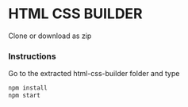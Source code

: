 # HTML CSS BUILDER

Clone or download as zip

### Instructions

Go to the extracted html-css-builder folder and type

```bash
npm install
npm start
```
